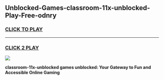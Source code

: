 
## Unblocked-Games-classroom-11x-unblocked-Play-Free-odnry
<h3>
<a href="https://premium76.site?title=classroom-11x-unblocked&ref=21A">CLICK TO PLAY</a></h3>
<hr>

<h3>
<a href="https://premium76.site?title=classroom-11x-unblocked&ref=21A">CLICK 2 PLAY</a>
  
</h3>

<a href="https://premium76.site?title=classroom-11x-unblocked&ref=21A"><img src="https://clearcache.store/games.png"></a>


**classroom-11x-unblocked games unblocked: Your Gateway to Fun and Accessible Online Gaming**
